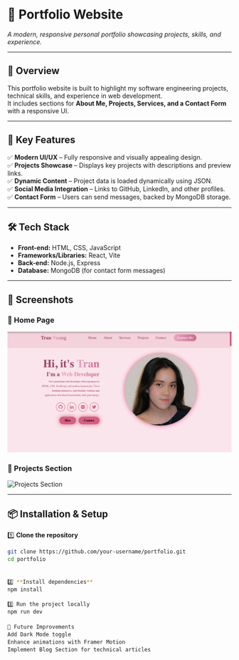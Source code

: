 # 📌 Portfolio Website  
_A modern, responsive personal portfolio showcasing projects, skills, and experience._

---

## 🚀 Overview  
This portfolio website is built to highlight my software engineering projects, technical skills, and experience in web development.  
It includes sections for **About Me, Projects, Services, and a Contact Form** with a responsive UI.

---

## 🔹 Key Features  
✅ **Modern UI/UX** – Fully responsive and visually appealing design.  
✅ **Projects Showcase** – Displays key projects with descriptions and preview links.  
✅ **Dynamic Content** – Project data is loaded dynamically using JSON.  
✅ **Social Media Integration** – Links to GitHub, LinkedIn, and other profiles.  
✅ **Contact Form** – Users can send messages, backed by MongoDB storage.  

---

## 🛠️ Tech Stack  
- **Front-end:** HTML, CSS, JavaScript  
- **Frameworks/Libraries:** React, Vite  
- **Back-end:** Node.js, Express  
- **Database:** MongoDB (for contact form messages)  

---

## 📸 Screenshots  

### 🔹 Home Page  
![Home Page](screenshots/port.png)

### 🔹 Projects Section  
![Projects Section](screenshots/projects.png)

---

## 📦 Installation & Setup  
1️⃣ **Clone the repository**  
```sh
git clone https://github.com/your-username/portfolio.git  
cd portfolio


2️⃣ **Install dependencies**
npm install

3️⃣ Run the project locally
npm run dev

🚀 Future Improvements
Add Dark Mode toggle
Enhance animations with Framer Motion
Implement Blog Section for technical articles
